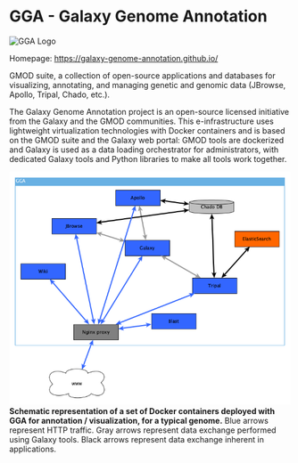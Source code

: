 # GGA - Galaxy Genome Annotation

![GGA Logo](https://galaxy-genome-annotation.github.io/gga-clean.png)


Homepage: https://galaxy-genome-annotation.github.io/

GMOD suite, a collection of open-source applications and databases for visualizing, annotating, and managing genetic and genomic data (JBrowse, Apollo, Tripal, Chado, etc.).

The Galaxy Genome Annotation project is an open-source licensed initiative from the Galaxy and the GMOD communities. This e-infrastructure uses lightweight virtualization technologies with Docker containers and is based on the GMOD suite and the Galaxy web portal: GMOD tools are dockerized and Galaxy is used as a data loading orchestrator for administrators, with dedicated Galaxy tools and Python libraries to make all tools work together.



![GGA bigpicture](_images/gga_bigpicture.png)
**Schematic representation of a set of Docker containers deployed with GGA for annotation / visualization, for a typical genome.** Blue arrows represent HTTP traffic. Gray arrows represent data exchange performed using Galaxy tools. Black arrows represent data exchange inherent in applications.
